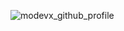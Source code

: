 ![modevx_github_profile](https://user-images.githubusercontent.com/86921531/175792659-7491b9f1-8bc3-4924-bd7f-ae9f4569d188.png)


